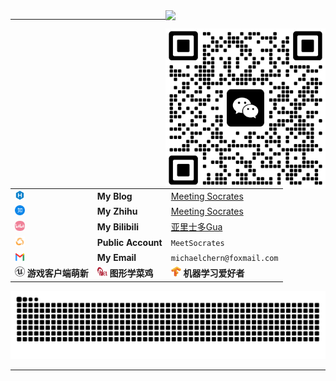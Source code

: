 <img align="right"  width="256px" src="https://profile-counter.glitch.me/michaelchern/count.svg"/>

----

<img align="right" src="https://github.com/michaelchern/michaelchern/blob/main/20250621125320.webp" width="256px">

|                                                                                                                                   |                                                                                                                                  |                                                                                                                                              |
| --------------------------------------------------------------------------------------------------------------------------------- | -------------------------------------------------------------------------------------------------------------------------------- | -------------------------------------------------------------------------------------------------------------------------------------------- |
| <img src="https://github.com/michaelchern/michaelchern/blob/main/hexo.svg" width="16" height="16" alt="Blog">                     | **My Blog**                                                                                                                      | [Meeting Socrates](https://michaelchern.github.io/)                                                                                          |
| <img src="https://github.com/michaelchern/michaelchern/blob/main/zhihu.svg" width="16" height="16" alt="Zhihu">                   | **My Zhihu**                                                                                                                     | [Meeting Socrates](https://www.zhihu.com/people/meet-3-14)                                                                                   |
| <img src="https://github.com/michaelchern/michaelchern/blob/main/Bilibili.svg" width="16" height="16" alt="Bilibili">             | **My Bilibili**                                                                                                                  | [亚里士多Gua](https://space.bilibili.com/207318305)                                                                                          |
| <img src="https://github.com/michaelchern/michaelchern/blob/main/PublicAccounts.svg" width="16" height="16" alt="PublicAccounts"> | **Public Account**                                                                                                               | `MeetSocrates`                                                                                                                               |
| <img src="https://github.com/michaelchern/michaelchern/blob/main/Gmail.svg" width="16" height="16" alt="Email">                   | **My Email**                                                                                                                     | `michaelchern@foxmail.com`                                                                                                                   |
| <img src="https://github.com/michaelchern/michaelchern/blob/main/unreal.svg" width="16" height="16" alt="UE"> **游戏客户端萌新**  | <img src="https://github.com/michaelchern/michaelchern/blob/main/vulkan.svg" width="16" height="16" alt="Vulkan"> **图形学菜鸡** | <img src="https://github.com/michaelchern/michaelchern/blob/main/TensorFlow.svg" width="16" height="16" alt="TensorFlow"> **机器学习爱好者** |


<picture>
  <source media="(prefers-color-scheme: dark)" srcset="https://raw.githubusercontent.com/michaelchern/michaelchern/output/github-contribution-grid-snake-dark.svg">
  <source media="(prefers-color-scheme: light)" srcset="https://raw.githubusercontent.com/michaelchern/michaelchern/output/github-contribution-grid-snake.svg">
  <img alt="github contribution grid snake animation" src="https://raw.githubusercontent.com/michaelchern/michaelchern/output/github-contribution-grid-snake.svg">
</picture>

----